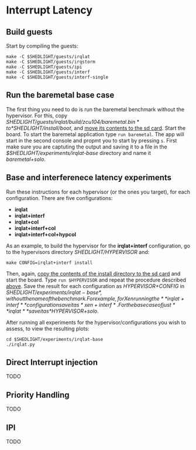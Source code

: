 # Interrupt Latency

## Build guests

Start by compiling the guests:

```
make -C $SHEDLIGHT/guests/irqlat
make -C $SHEDLIGHT/guests/irqstorm
make -C $SHEDLIGHT/guests/ipi
make -C $SHEDLIGHT/guests/interf
make -C $SHEDLIGHT/guests/interf-single
```

## Run the baremetal base case

The first thing you need to do is run the baremetal benchmark without the
hypervisor. For this, copy *$SHEDLIGHT/guests/irqlat/build/zcu104/baremetal.bin*
to *$SHEDLIGHT/install/boot*, and [move its contents to the sd
card](../../README.md#install-the-hypervisors). Start the board. To start the
baremetal application type `run baremetal`. The app will start in the second
console and propmt you to start by pressing `s`. First make sure you are
captuting the output and saving it to a file in the
*$SHEDLIGHT/experiments/irqlat-base* directory and name it *baremetal+solo*.

## Base and interferenece latency experiments

Run these instructions for each hypervisor (or the ones you target), for each
 configuration. There are five configurations:

* **irqlat**
* **irqlat+interf**
* **irqlat+col**
* **irqlat+interf+col**
* **irqlat+interf+col+hypcol**

As an example, to build the hypervisor for the **irqlat+interf** configuration,
go to the hypervisors directory *$SHEDLIGHT/$HYPERVISOR* and:

```
make CONFIG=irqlat+interf install
```

Then, again, [copy the contents of the install directory to the sd
card](../../README.md#install-the-hypervisors) and start the board. Type `run
$HYPERVISOR` and repeat the procedure described
[above](#run-the-baremetal-base-case). Save the result for each configuration
as *$HYPERVISOR+$CONFIG* in *$SHEDLIGHT/experiments/irqlat-base*, without the
name of the benchmark. For example, for Xen running the **irqlat+interf**
configuration save it as *xen+interf*. For the base case of just **irqlat**
save it as *$HYPERVISOR+solo*.

After running all experiments for the hypervisor/configurations you wish to 
assess, to view the resulting plots:

```
cd $SHEDLIGHT/experiments/irqlat-base
./irqlat.py
```

## Direct Interrupt injection

TODO

## Priority Handling

TODO

## IPI

TODO
